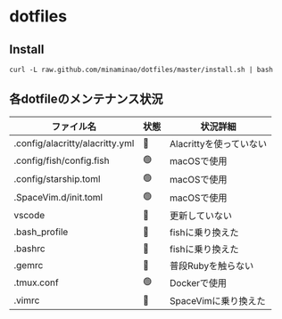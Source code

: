 # dotfiles

## Install
```
curl -L raw.github.com/minaminao/dotfiles/master/install.sh | bash
```

## 各dotfileのメンテナンス状況
| ファイル名                      | 状態 | 状況詳細                |
| ------------------------------- | ---- | ----------------------- |
| .config/alacritty/alacritty.yml | 🔴    | Alacrittyを使っていない |
| .config/fish/config.fish        | 🟢    | macOSで使用             |
| .config/starship.toml           | 🟢    | macOSで使用             |
| .SpaceVim.d/init.toml           | 🟢    | macOSで使用             |
| vscode                          | 🔴    | 更新していない          |
| .bash_profile                   | 🔴    | fishに乗り換えた        |
| .bashrc                         | 🔴    | fishに乗り換えた        |
| .gemrc                          | 🔴    | 普段Rubyを触らない      |
| .tmux.conf                      | 🟢    | Dockerで使用            |
| .vimrc                          | 🔴    | SpaceVimに乗り換えた    |
